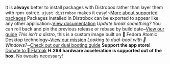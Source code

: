It is **always** better to install packages with Distrobox rather than layer them with rpm-ostree. `ujust distrobox` makes it easy!~[More about supported packages](https://universal-blue.discourse.group/docs?topic=35)
Packages installed in Distrobox can be exported to appear like any other application~[View documentation](https://github.com/89luca89/distrobox/blob/main/docs/usage/distrobox-export.md)
*Update break something?* You can roll back and pin the previous release or rebase by build date~[View our guide](https://universal-blue.discourse.group/docs?topic=36)
*This isn't a distro*, this is a custom image built on  Fedora Atomic Desktop technology~[View our mission](https://ublue.it/mission/)
*Looking to dual-boot with  Windows?*~[Check out our dual booting guide](https://universal-blue.discourse.group/docs?topic=129)
**Support the app store!** [Donate to  Flatpak](https://opencollective.com/flatpak)
**H.264 hardware acceleration is supported out of the box.** No tweaks necessary!
